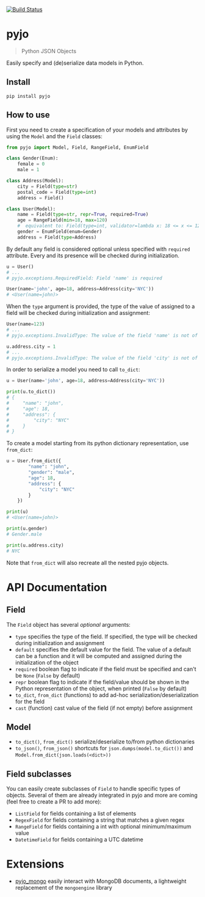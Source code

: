 [![Build Status](https://travis-ci.org/marcopaz/pyjo.svg?branch=master)](https://travis-ci.org/marcopaz/pyjo)

# pyjo

> Python JSON Objects

Easily specify and (de)serialize data models in Python.

## Install

```
pip install pyjo
```

## How to use

First you need to create a specification of your models and attributes by using the `Model` and the `Field` classes:

```python
from pyjo import Model, Field, RangeField, EnumField

class Gender(Enum):
    female = 0
    male = 1

class Address(Model):
    city = Field(type=str)
    postal_code = Field(type=int)
    address = Field()

class User(Model):
    name = Field(type=str, repr=True, required=True)
    age = RangeField(min=18, max=120)
    #  equivalent to: Field(type=int, validator=lambda x: 18 <= x <= 120)
    gender = EnumField(enum=Gender)
    address = Field(type=Address)
```

By default any field is considered optional unless specified with `required` attribute. Every  and its presence will be checked during initialization.

```python
u = User()
# ...
# pyjo.exceptions.RequiredField: Field 'name' is required
```

```python
User(name='john', age=18, address=Address(city='NYC'))
# <User(name=john)>
```

When the `type` argument is provided, the type of the value of assigned to a field will be checked during initialization and assignment:

```python
User(name=123)
# ...
# pyjo.exceptions.InvalidType: The value of the field 'name' is not of type str, given 123
```

```python
u.address.city = 1
# ...
# pyjo.exceptions.InvalidType: The value of the field 'city' is not of type str, given 1
```

In order to serialize a model you need to call `to_dict`:

```python
u = User(name='john', age=18, address=Address(city='NYC'))

print(u.to_dict())
# {
#     "name": "john",
#     "age": 18,
#     "address": {
#         "city": "NYC"
#     }
# }
```

To create a model starting from its python dictionary representation, use `from_dict`:

```python
u = User.from_dict({
        "name": "john",
        "gender": "male",
        "age": 18,
        "address": {
            "city": "NYC"
        }
    })

print(u)
# <User(name=john)>

print(u.gender)
# Gender.male

print(u.address.city)
# NYC
```
Note that `from_dict` will also recreate all the nested pyjo objects.


# API Documentation

## Field
The `Field` object has several _optional_ arguments:

* `type` specifies the type of the field. If specified, the type will be checked during initialization and assignment
* `default` specifies the default value for the field. The value of a default can be a function and it will be computed and assigned during the initialization of the object
* `required` boolean flag to indicate if the field must be specified and can't be `None` (`False` by default)
* `repr` boolean flag to indicate if the field/value should be shown in the Python representation of the object, when printed (`False` by default)
* `to_dict`, `from_dict` (functions) to add ad-hoc serialization/deserialization for the field
* `cast` (function) cast value of the field (if not empty) before assignment

## Model

* `to_dict()`, `from_dict()` serialize/deserialize to/from python dictionaries
* `to_json()`, `from_json()` shortcuts for `json.dumps(model.to_dict())` and `Model.from_dict(json.loads(<dict>))`

## Field subclasses

You can easily create subclasses of `Field` to handle specific types of objects. Several of them are already integrated in pyjo and more are coming (feel free to create a PR to add more):

* `ListField` for fields containing a list of elements
* `RegexField` for fields containing a string that matches a given regex
* `RangeField` for fields containing a int with optional minimum/maximum value
* `DatetimeField` for fields containing a UTC datetime

# Extensions

* [pyjo_mongo](https://github.com/marcopaz/pyjo_mongo) easily interact with MongoDB documents, a lightweight replacement of the `mongoengine` library
